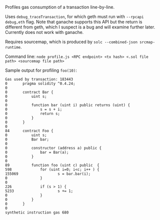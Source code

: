 Profiles gas consumption of a transaction line-by-line.

Uses `debug_traceTransaction`, for which geth must run with `--rpcapi debug,eth` flag. Note that ganache supports this API but the return is different from geth, which I suspect is a bug and will examine further later. Currently does not work with ganache.

Requires sourcemap, which is produced by `solc --combined-json srcmap-runtime`.

Command line:
`node profile.js <RPC endpoint> <tx hash> <.sol file path> <sourcemap file path>`

Sample output for profiling `foo(10)`:
```
Gas used by transaction: 183443
0		pragma solidity ^0.4.24;
0		
0		contract Bar {
0		    uint s;
0		    
0		    function bar (uint i) public returns (uint) {
0		        s = s + i;
0		        return s;
0		    }    
0		}
0		
84		contract Foo {
0		    uint s;
0		    Bar bar;
0		    
0		    constructor (address a) public {
0		        bar = Bar(a);
0		    }
0		
89		    function foo (uint c) public  {
598		        for (uint i=0; i<c; i++ ) {
155069		            s = bar.bar(i);
0		        }
0		
226		        if (s > 1) {
5233		            s += 1;
0		        }       
0		    }
0		}
0		
synthetic instruction gas 680
```
